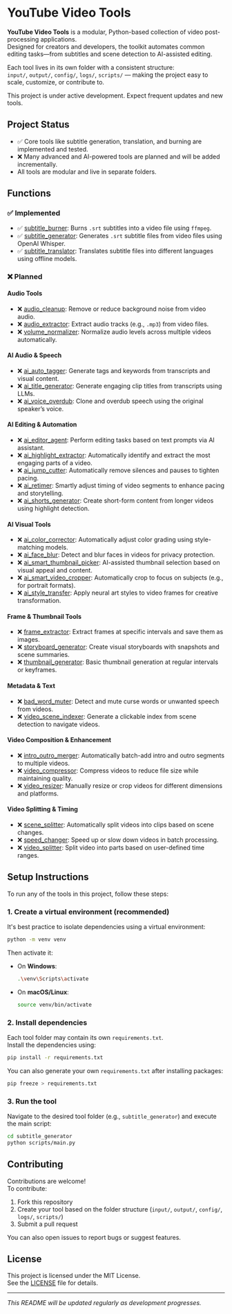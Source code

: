 # YouTube Video Tools

**YouTube Video Tools** is a modular, Python-based collection of video post-processing applications.  
Designed for creators and developers, the toolkit automates common editing tasks—from subtitles and scene detection to AI-assisted editing.

Each tool lives in its own folder with a consistent structure:  
`input/`, `output/`, `config/`, `logs/`, `scripts/` — making the project easy to scale, customize, or contribute to.

This project is under active development. Expect frequent updates and new tools.

## Project Status

- ✅ Core tools like subtitle generation, translation, and burning are implemented and tested.
- ❌ Many advanced and AI-powered tools are planned and will be added incrementally.
- All tools are modular and live in separate folders.

## Functions

### ✅ Implemented

- ✅ [subtitle_burner](./subtitle_burner): Burns `.srt` subtitles into a video file using `ffmpeg`.
- ✅ [subtitle_generator](./subtitle_generator): Generates `.srt` subtitle files from video files using OpenAI Whisper.
- ✅ [subtitle_translator](./subtitle_translator): Translates subtitle files into different languages using offline models.

### ❌ Planned

#### Audio Tools
- ❌ [audio_cleanup](./audio_cleanup): Remove or reduce background noise from video audio.
- ❌ [audio_extractor](./audio_extractor): Extract audio tracks (e.g., `.mp3`) from video files.
- ❌ [volume_normalizer](./volume_normalizer): Normalize audio levels across multiple videos automatically.

#### AI Audio & Speech
- ❌ [ai_auto_tagger](./ai_auto_tagger): Generate tags and keywords from transcripts and visual content.
- ❌ [ai_title_generator](./ai_title_generator): Generate engaging clip titles from transcripts using LLMs.
- ❌ [ai_voice_overdub](./ai_voice_overdub): Clone and overdub speech using the original speaker’s voice.

#### AI Editing & Automation
- ❌ [ai_editor_agent](./ai_editor_agent): Perform editing tasks based on text prompts via AI assistant.
- ❌ [ai_highlight_extractor](./ai_highlight_extractor): Automatically identify and extract the most engaging parts of a video.
- ❌ [ai_jump_cutter](./ai_jump_cutter): Automatically remove silences and pauses to tighten pacing.
- ❌ [ai_retimer](./ai_retimer): Smartly adjust timing of video segments to enhance pacing and storytelling.
- ❌ [ai_shorts_generator](./ai_shorts_generator): Create short-form content from longer videos using highlight detection.

#### AI Visual Tools
- ❌ [ai_color_corrector](./ai_color_corrector): Automatically adjust color grading using style-matching models.
- ❌ [ai_face_blur](./ai_face_blur): Detect and blur faces in videos for privacy protection.
- ❌ [ai_smart_thumbnail_picker](./ai_smart_thumbnail_picker): AI-assisted thumbnail selection based on visual appeal and content.
- ❌ [ai_smart_video_cropper](./ai_smart_video_cropper): Automatically crop to focus on subjects (e.g., for portrait formats).
- ❌ [ai_style_transfer](./ai_style_transfer): Apply neural art styles to video frames for creative transformation.

#### Frame & Thumbnail Tools
- ❌ [frame_extractor](./frame_extractor): Extract frames at specific intervals and save them as images.
- ❌ [storyboard_generator](./storyboard_generator): Create visual storyboards with snapshots and scene summaries.
- ❌ [thumbnail_generator](./thumbnail_generator): Basic thumbnail generation at regular intervals or keyframes.

#### Metadata & Text
- ❌ [bad_word_muter](./bad_word_muter): Detect and mute curse words or unwanted speech from videos.
- ❌ [video_scene_indexer](./video_scene_indexer): Generate a clickable index from scene detection to navigate videos.

#### Video Composition & Enhancement
- ❌ [intro_outro_merger](./intro_outro_merger): Automatically batch-add intro and outro segments to multiple videos.
- ❌ [video_compressor](./video_compressor): Compress videos to reduce file size while maintaining quality.
- ❌ [video_resizer](./video_resizer): Manually resize or crop videos for different dimensions and platforms.

#### Video Splitting & Timing
- ❌ [scene_splitter](./scene_splitter): Automatically split videos into clips based on scene changes.
- ❌ [speed_changer](./speed_changer): Speed up or slow down videos in batch processing.
- ❌ [video_splitter](./video_splitter): Split video into parts based on user-defined time ranges.

## Setup Instructions

To run any of the tools in this project, follow these steps:

### 1. Create a virtual environment (recommended)

It's best practice to isolate dependencies using a virtual environment:

```bash
python -m venv venv
```

Then activate it:

- On **Windows**:
  ```bash
  .\venv\Scripts\activate
  ```

- On **macOS/Linux**:
  ```bash
  source venv/bin/activate
  ```

### 2. Install dependencies

Each tool folder may contain its own `requirements.txt`.  
Install the dependencies using:

```bash
pip install -r requirements.txt
```

You can also generate your own `requirements.txt` after installing packages:

```bash
pip freeze > requirements.txt
```

### 3. Run the tool

Navigate to the desired tool folder (e.g., `subtitle_generator`) and execute the main script:

```bash
cd subtitle_generator
python scripts/main.py
```

## Contributing

Contributions are welcome!  
To contribute:

1. Fork this repository  
2. Create your tool based on the folder structure (`input/`, `output/`, `config/`, `logs/`, `scripts/`)  
3. Submit a pull request

You can also open issues to report bugs or suggest features.

## License

This project is licensed under the MIT License.  
See the [LICENSE](LICENSE) file for details.

---

*This README will be updated regularly as development progresses.*
